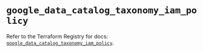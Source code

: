 # `google_data_catalog_taxonomy_iam_policy`

Refer to the Terraform Registry for docs: [`google_data_catalog_taxonomy_iam_policy`](https://registry.terraform.io/providers/hashicorp/google/6.7.0/docs/resources/data_catalog_taxonomy_iam_policy).

